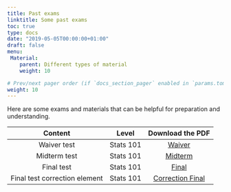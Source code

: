 ```yaml
---
title: Past exams
linktitle: Some past exams
toc: true
type: docs
date: "2019-05-05T00:00:00+01:00"
draft: false
menu:
 Material:
    parent: Different types of material
    weight: 10

# Prev/next pager order (if `docs_section_pager` enabled in `params.toml`)
weight: 10
---
```


Here are some exams and materials that can be helpful for preparation and understanding. 

Content | Level | Download the PDF |
:--------------:|:-----:|:-------------:
Waiver test     | Stats 101 |  [Waiver](https://github.com/RemiVine/academic-kickstart-1/tree/master/static/img/Statistics_doc/Waiver_09_2022_final.pdf)
Midterm test    | Stats 101 |  [Midterm](https://github.com/RemiVine/academic-kickstart-1/tree/master/static/img/Statistics_doc/Stat_I_midterm_VF.pdf)
Final test      | Stats 101 |  [Final](https://github.com/RemiVine/academic-kickstart-1/tree/master/static/img/Statistics_doc/Statistics_IRPS_exam_2022.pdf)
Final test correction element | Stats 101 |   [Correction Final](https://github.com/RemiVine/academic-kickstart-1/tree/master/static/img/Statistics_doc/Exam_Stat_I_a_correction.pdf)





